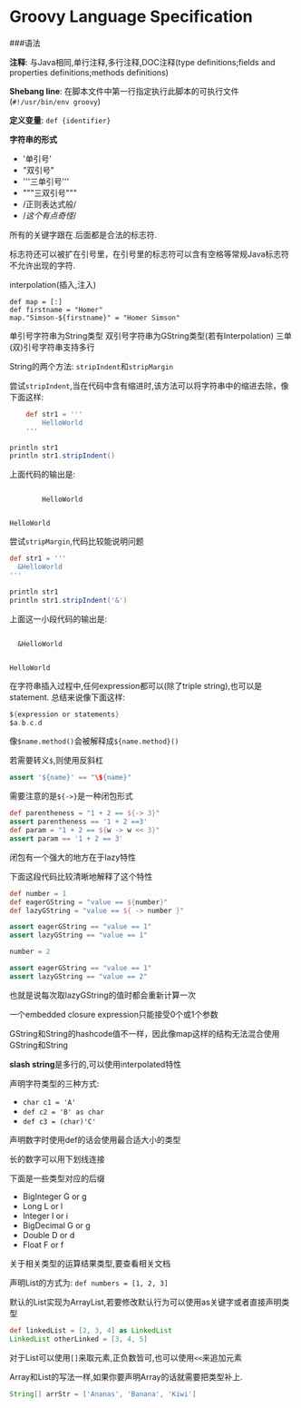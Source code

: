 Groovy Language Specification
=============================

###语法

**注释**: 与Java相同,单行注释,多行注释,DOC注释(type definitions;fields and properties definitions;methods definitions)

**Shebang line**: 在脚本文件中第一行指定执行此脚本的可执行文件(`#!/usr/bin/env groovy`)

**定义变量**: `def {identifier}`

**字符串的形式**

*   '单引号'
*   "双引号"
*   '''三单引号'''
*   """三双引号"""
*   /正则表达式般/
*   $/这个有点奇怪/$

所有的关键字跟在.后面都是合法的标志符.

标志符还可以被扩在引号里，在引号里的标志符可以含有空格等常规Java标志符不允许出现的字符.

interpolation(插入,注入)

    def map = [:]
    def firstname = "Homer"
    map."Simson-${firstname}" = "Homer Simson"

单引号字符串为String类型
双引号字符串为GString类型(若有Interpolation)
三单(双)引号字符串支持多行

String的两个方法: `stripIndent`和`stripMargin`

尝试`stripIndent`,当在代码中含有缩进时,该方法可以将字符串中的缩进去除，像下面这样:

```groovy
    def str1 = '''
        HelloWorld
    '''

println str1
println str1.stripIndent()
```

上面代码的输出是:

```

        HelloWorld


HelloWorld

```

尝试`stripMargin`,代码比较能说明问题

```groovy
def str1 = '''
  &HelloWorld
'''

println str1
println str1.stripIndent('&')
```

上面这一小段代码的输出是:

```

  &HelloWorld


HelloWorld

```

在字符串插入过程中,任何expression都可以(除了triple string),也可以是statement. 总结来说像下面这样:

```groovy
${expression or statements}
$a.b.c.d
```

像`$name.method()`会被解释成`${name.method}()`

若需要转义`$`,则使用反斜杠

```groovy
assert '${name}' == "\${name}"
```

需要注意的是`${->}`是一种闭包形式

```groovy
def parentheness = "1 + 2 == ${-> 3}"
assert parentheness == '1 + 2 ==3'
def param = "1 + 2 == ${w -> w << 3}"
assert param == '1 + 2 == 3'
```

闭包有一个强大的地方在于lazy特性

下面这段代码比较清晰地解释了这个特性

```groovy
def number = 1
def eagerGString = "value == ${number}"
def lazyGString = "value == ${ -> number }"

assert eagerGString == "value == 1"
assert lazyGString == "value == 1"

number = 2

assert eagerGString == "value == 1"
assert lazyGString == "value == 2"
```

也就是说每次取lazyGString的值时都会重新计算一次

一个embedded closure expression只能接受0个或1个参数

GString和String的hashcode值不一样，因此像map这样的结构无法混合使用GString和String

**slash string**是多行的,可以使用interpolated特性

声明字符类型的三种方式:

*   `char c1 = 'A'`
*   `def c2 = 'B' as char`
*   `def c3 = (char)'C'`

声明数字时使用def的话会使用最合适大小的类型

长的数字可以用下划线连接

下面是一些类型对应的后缀

*   BigInteger G or g
*   Long L or l
*   Integer I or i
*   BigDecimal  G or g
*   Double D or d
*   Float F or f

关于相关类型的运算结果类型,要查看相关文档

声明List的方式为: `def numbers = [1, 2, 3]`

默认的List实现为ArrayList,若要修改默认行为可以使用as关键字或者直接声明类型

```groovy
def linkedList = [2, 3, 4] as LinkedList
LinkedList otherLinked = [3, 4, 5]
```

对于List可以使用`[]`来取元素,正负数皆可,也可以使用`<<`来追加元素

Array和List的写法一样,如果你要声明Array的话就需要把类型补上.

```groovy
String[] arrStr = ['Ananas', 'Banana', 'Kiwi']
```









